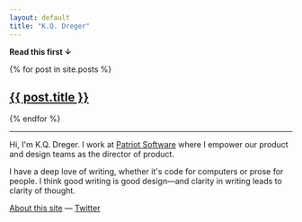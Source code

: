 ```yaml
---
layout: default
title: "K.Q. Dreger"
---
```


**Read this first &darr;**


{% for post in site.posts %}
<h2><a href="{{ post.url }}">{{ post.title }}</a></h2>
{% endfor %}


---


Hi, I'm K.Q. Dreger. I work at [Patriot Software](https://patriotsoftware.com/) where I empower our product and design teams as the director of product. 

I have a deep love of writing, whether it's code for computers or prose for people. I think good writing is good design—and clarity in writing leads to clarity of thought. 

[About this site][about] &mdash; [Twitter][]

[about]: /about-site
[email]: https://audaciousfox.net/masthead
[twitter]: https://twitter.com/dreger

